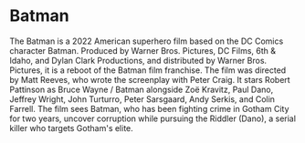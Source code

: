 # Batman

The Batman is a 2022 American superhero film based on the DC Comics character Batman. Produced by Warner Bros. Pictures, DC Films, 6th & Idaho, and Dylan Clark Productions, and distributed by Warner Bros. Pictures, it is a reboot of the Batman film franchise. The film was directed by Matt Reeves, who wrote the screenplay with Peter Craig. It stars Robert Pattinson as Bruce Wayne / Batman alongside Zoë Kravitz, Paul Dano, Jeffrey Wright, John Turturro, Peter Sarsgaard, Andy Serkis, and Colin Farrell. The film sees Batman, who has been fighting crime in Gotham City for two years, uncover corruption while pursuing the Riddler (Dano), a serial killer who targets Gotham's elite.
